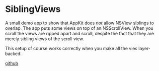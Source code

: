 # SiblingViews

A small demo app to show that AppKit does *not* allow NSView siblings to overlap. The app puts some views on top of an NSScrollView.
When you scroll the views are ripped apart and scroll, despite the fact that they are merely sibling views of the scroll view.

This setup of course works correctly when you make all the vies layer-backed.

[github](https://github.com/nsc/SiblingViews.git)


